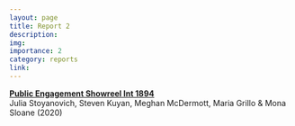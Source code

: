 ```yaml
---
layout: page
title: Report 2
description: 
img: 
importance: 2
category: reports
link: 
---
```


[**Public Engagement Showreel Int 1894**](https://dataresponsibly.github.io/documents/Bill1894Showreel.pdf)    
Julia Stoyanovich, Steven Kuyan, Meghan McDermott, Maria Grillo & Mona Sloane (2020)    

